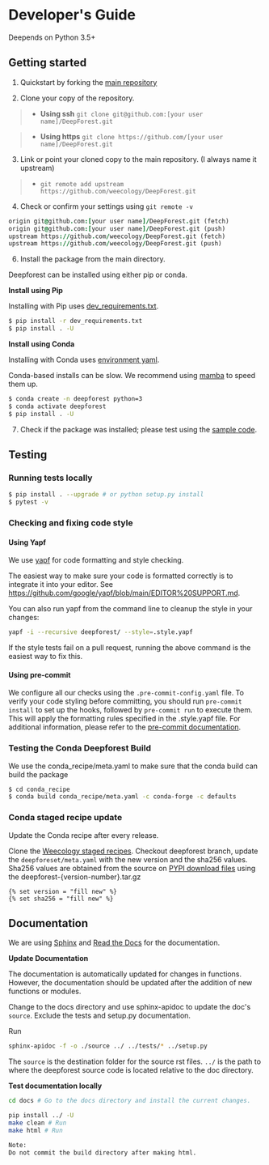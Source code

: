 # Developer's Guide

Deepends on Python 3.5+

## Getting started

1. Quickstart by forking the [main repository](https://github.com/weecology/DeepForest)

2. Clone your copy of the repository.

> - **Using ssh**
> `git clone git@github.com:[your user name]/DeepForest.git`

> - **Using https**
> `git clone https://github.com/[your user name]/DeepForest.git`

3. Link or point your cloned copy to the main repository. (I always
name it upstream)

> - `git remote add upstream https://github.com/weecology/DeepForest.git`

4. Check or confirm your settings using `git remote -v`

```J
origin git@github.com:[your user name]/DeepForest.git (fetch)
origin git@github.com:[your user name]/DeepForest.git (push)
upstream https://github.com/weecology/DeepForest.git (fetch)
upstream https://github.com/weecology/DeepForest.git (push)
```

6. Install the package from the main directory.

Deepforest can be installed using either pip or conda.

**Install using Pip**

Installing with Pip uses [dev_requirements.txt](https://github.com/weecology/DeepForest/blob/main/dev_requirements.txt).

``` bash
$ pip install -r dev_requirements.txt
$ pip install . -U
```

**Install using Conda**

Installing with Conda uses [environment yaml](https://github.com/weecology/DeepForest/blob/main/environment.yml).

Conda-based installs can be slow. We recommend using
[mamba](https://mamba.readthedocs.io/en/latest/user_guide/mamba.html#quickstart)
to speed them up.

``` bash
$ conda create -n deepforest python=3
$ conda activate deepforest
$ pip install . -U
```

7. Check if the package was installed; please test using the [sample
code](https://deepforest.readthedocs.io/en/latest/getting_started.html).

## Testing

### Running tests locally

``` bash
$ pip install . --upgrade # or python setup.py install
$ pytest -v
```

### Checking and fixing code style

#### Using Yapf

We use [yapf](https://github.com/google/yapf) for code formatting and style
checking.

The easiest way to make sure your code is formatted correctly is to integrate
it into your editor.
See <https://github.com/google/yapf/blob/main/EDITOR%20SUPPORT.md>.

You can also run yapf from the command line to cleanup the style in your
changes:

```bash
yapf -i --recursive deepforest/ --style=.style.yapf
```

If the style tests fail on a pull request, running the above command is the
easiest way to fix this.

#### Using pre-commit 

We configure all our checks using the `.pre-commit-config.yaml` file. To verify your code styling before committing, you should run `pre-commit install` to set up the hooks, followed by `pre-commit run` to execute them. This will apply the formatting rules specified in the .style.yapf file. For additional information, please refer to the [pre-commit documentation](https://pre-commit.com/index.html).


### Testing the Conda Deepforest Build

We use the conda_recipe/meta.yaml to make sure that the conda build can
build the package

``` bash
$ cd conda_recipe
$ conda build conda_recipe/meta.yaml -c conda-forge -c defaults
```

### Conda staged recipe update

Update the Conda recipe after every release.

Clone the [Weecology staged recipes](https://github.com/weecology/staged-recipes).
Checkout deepforest branch, update the `deepforeset/meta.yaml` with
the new version and the sha256 values. Sha256 values are obtained from
the source on [PYPI download files](https://pypi.org/project/deepforest/#files)
using the deepforest-{version-number}.tar.gz

``` 
{% set version = "fill new" %}
{% set sha256 = "fill new" %}
```

## Documentation

We are using [Sphinx](http://www.sphinx-doc.org/en/stable/) and [Read
the Docs](https://readthedocs.org//) for the documentation.

**Update Documentation**

The documentation is automatically updated for changes in functions.
However, the documentation should be updated after the addition of new
functions or modules.

Change to the docs directory and use sphinx-apidoc to update the doc's
`source`. Exclude the tests and setup.py documentation.

Run

``` bash
sphinx-apidoc -f -o ./source ../ ../tests/* ../setup.py
```

The `source` is the destination folder for the source rst files. `../`
is the path to where the deepforest source code is located relative to
the doc directory.

**Test documentation locally**

``` bash
cd docs # Go to the docs directory and install the current changes.

pip install ../ -U
make clean # Run
make html # Run

Note:
Do not commit the build directory after making html.
```